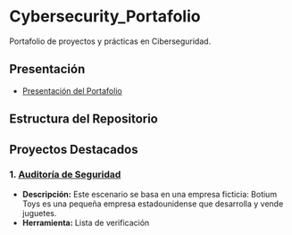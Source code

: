 # Cybersecurity_Portafolio
Portafolio de proyectos y prácticas en Ciberseguridad.

## Presentación

- [Presentación del Portafolio](https://github.com/benitovargas/Cybersecurity_Portafolio/blob/main/Declaraci%C3%B3n%20profesional.docx)

## Estructura del Repositorio

## Proyectos Destacados

### 1. [Auditoría de Seguridad](./Project/Auditoria_de_seguridad/README.MD)
   - **Descripción:** Este escenario se basa en una empresa ficticia: Botium Toys es una pequeña empresa estadounidense que desarrolla y vende juguetes.
   - **Herramienta:** Lista de verificación







